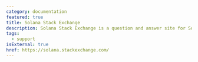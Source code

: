 ```yaml
---
category: documentation
featured: true
title: Solana Stack Exchange
description: Solana Stack Exchange is a question and answer site for Solana software users and developers.
tags:
  - support
isExternal: true
href: https://solana.stackexchange.com/
---
```

